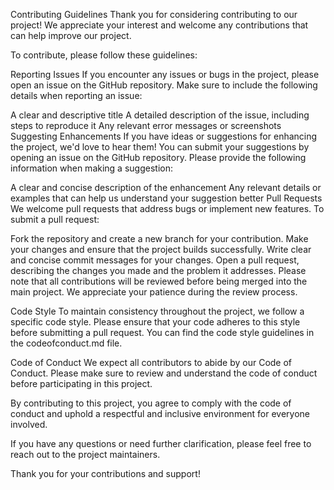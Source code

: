 Contributing Guidelines
Thank you for considering contributing to our project! We appreciate your interest and welcome any contributions that can help improve our project.

To contribute, please follow these guidelines:

Reporting Issues
If you encounter any issues or bugs in the project, please open an issue on the GitHub repository. Make sure to include the following details when reporting an issue:

A clear and descriptive title
A detailed description of the issue, including steps to reproduce it
Any relevant error messages or screenshots
Suggesting Enhancements
If you have ideas or suggestions for enhancing the project, we'd love to hear them! You can submit your suggestions by opening an issue on the GitHub repository. Please provide the following information when making a suggestion:

A clear and concise description of the enhancement
Any relevant details or examples that can help us understand your suggestion better
Pull Requests
We welcome pull requests that address bugs or implement new features. To submit a pull request:

Fork the repository and create a new branch for your contribution.
Make your changes and ensure that the project builds successfully.
Write clear and concise commit messages for your changes.
Open a pull request, describing the changes you made and the problem it addresses.
Please note that all contributions will be reviewed before being merged into the main project. We appreciate your patience during the review process.

Code Style
To maintain consistency throughout the project, we follow a specific code style. Please ensure that your code adheres to this style before submitting a pull request. You can find the code style guidelines in the codeofconduct.md file.

Code of Conduct
We expect all contributors to abide by our Code of Conduct. Please make sure to review and understand the code of conduct before participating in this project.

By contributing to this project, you agree to comply with the code of conduct and uphold a respectful and inclusive environment for everyone involved.

If you have any questions or need further clarification, please feel free to reach out to the project maintainers.

Thank you for your contributions and support!
